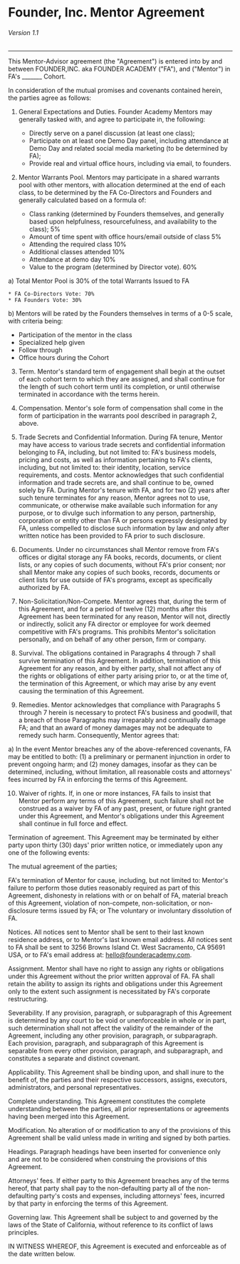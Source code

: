 # Founder, Inc. Mentor Agreement
###### Version 1.1
---

This Mentor-Advisor agreement (the "Agreement") is entered into by and between FOUNDER,INC. aka FOUNDER ACADEMY ("FA"), and ("Mentor") in FA's _______ Cohort.  

In consideration of the mutual promises and covenants contained herein, the parties agree as follows:

1. General Expectations and Duties. Founder Academy Mentors may generally tasked with, and agree to participate in, the following:

   * Directly serve on a panel discussion (at least one class);
   * Participate on at least one Demo Day panel, including attendance at Demo Day and related social media marketing (to be determined by FA);
   * Provide real and virtual office hours, including via email, to founders.


2. Mentor Warrants Pool. Mentors may participate in a shared warrants pool with other mentors, with allocation determined at the end of each class, to be determined by the FA Co-Directors and Founders and generally calculated based on a formula of:

    * Class ranking (determined by Founders themselves, and generally based upon helpfulness, resourcefulness, and availability to the class); 5%
    * Amount of time spent with office hours/email outside of class 5%
    * Attending the required class 10%
    * Additional classes attended 10%
    * Attendance at demo day 10%
    * Value to the program (determined by Director vote). 60%

a) Total Mentor Pool is 30% of the total Warrants Issued to FA
    
    * FA Co-Directors Vote: 70%
    * FA Founders Vote: 30%
 
b) Mentors will be rated by the Founders themselves in terms of a 0-5 scale, with criteria being: 	

   * Participation of the mentor in the class
   * Specialized  help given
   * Follow through
   * Office hours during the Cohort

3. Term. Mentor's standard term of engagement shall begin at the outset of each cohort term to which they are assigned, and shall continue for the length of such cohort term until its completion, or until otherwise terminated in accordance with the terms herein.

4. Compensation. Mentor's sole form of compensation shall come in the form of participation in the warrants pool described in paragraph 2, above.

5. Trade Secrets and Confidential Information. During FA tenure, Mentor may have access to various trade secrets and confidential information belonging to FA, including, but not limited to: FA's business models, pricing and costs, as well as information pertaining to FA's clients, including, but not limited to: their identity, location, service requirements, and costs. Mentor acknowledges that such confidential information and trade secrets are, and shall continue to be, owned solely by FA. During Mentor's tenure with FA, and for two (2) years after such tenure terminates for any reason, Mentor agrees not to use, communicate, or otherwise make available such information for any purpose, or to divulge such information to any person, partnership, corporation or entity other than FA or persons expressly designated by FA, unless compelled to disclose such information by law and only after written notice has been provided to FA prior to such disclosure.

6. Documents. Under no circumstances shall Mentor remove from FA's offices or digital storage any FA books, records, documents, or client lists, or any copies of such documents, without FA's prior consent; nor shall Mentor make any copies of such books, records, documents or client lists for use outside of FA's programs, except as specifically authorized by FA.

7. Non-Solicitation/Non-Compete. Mentor agrees that, during the term of this Agreement, and for a period of twelve (12) months after this Agreement has been terminated for any reason, Mentor will not, directly or indirectly, solicit any FA director or employee for work deemed competitive with FA's programs. This prohibits Mentor's solicitation personally, and on behalf of any other person, firm or company.

8. Survival. The obligations contained in Paragraphs 4 through 7 shall survive termination of this Agreement. In addition, termination of this Agreement for any reason, and by either party, shall not affect any of the rights or obligations of either party arising prior to, or at the time of, the termination of this Agreement, or which may arise by any event causing the termination of this Agreement.

9. Remedies. Mentor acknowledges that compliance with Paragraphs 5 through 7 herein is necessary to protect FA's business and goodwill, that a breach of those Paragraphs may irreparably and continually damage FA; and that an award of money damages may not be adequate to remedy such harm. Consequently, Mentor agrees that:

a) In the event Mentor breaches any of the above-referenced covenants, FA may be entitled to both: (1) a preliminary or permanent injunction in order to prevent ongoing harm; and (2) money damages, insofar as they can be determined, including, without limitation, all reasonable costs and attorneys' fees incurred by FA in enforcing the terms of this Agreement.

10. Waiver of rights. If, in one or more instances, FA fails to insist that Mentor perform any terms of this Agreement, such failure shall not be construed as a waiver by FA of any past, present, or future right granted under this Agreement, and Mentor's obligations under this Agreement shall continue in full force and effect.

Termination of agreement. This Agreement may be terminated by either party upon thirty (30) days' prior written notice, or immediately upon any one of the following events:

The mutual agreement of the parties;

FA's termination of Mentor for cause, including, but not limited to: Mentor's failure to perform those duties reasonably required as part of this Agreement, dishonesty in relations with or on behalf of FA, material breach of this Agreement, violation of non-compete, non-solicitation, or non-disclosure terms issued by FA; or The voluntary or involuntary dissolution of FA.

Notices. All notices sent to Mentor shall be sent to their last known residence address, or to Mentor's last known email address. All notices sent to FA shall be sent to 3256 Browns Island Ct. West Sacramento, CA 95691 USA, or to FA's email address at: hello@founderacademy.com.

Assignment. Mentor shall have no right to assign any rights or obligations under this Agreement without the prior written approval of FA. FA shall retain the ability to assign its rights and obligations under this Agreement only to the extent such assignment is necessitated by FA's corporate restructuring.

Severability. If any provision, paragraph, or subparagraph of this Agreement is determined by any court to be void or unenforceable in whole or in part, such determination shall not affect the validity of the remainder of the Agreement, including any other provision, paragraph, or subparagraph. Each provision, paragraph, and subparagraph of this Agreement is separable from every other provision, paragraph, and subparagraph, and constitutes a separate and distinct covenant.

Applicability. This Agreement shall be binding upon, and shall inure to the benefit of, the parties and their respective successors, assigns, executors, administrators, and personal representatives.

Complete understanding. This Agreement constitutes the complete understanding between the parties, all prior representations or agreements having been merged into this Agreement.

Modification. No alteration of or modification to any of the provisions of this Agreement shall be valid unless made in writing and signed by both parties.

Headings. Paragraph headings have been inserted for convenience only and are not to be considered when construing the provisions of this Agreement.

Attorneys' fees. If either party to this Agreement breaches any of the terms hereof, that party shall pay to the non-defaulting party all of the non-defaulting party's costs and expenses, including attorneys' fees, incurred by that party in enforcing the terms of this Agreement.

Governing law. This Agreement shall be subject to and governed by the laws of the State of California, without reference to its conflict of laws principles.

IN WITNESS WHEREOF, this Agreement is executed and enforceable as of the date written below.


